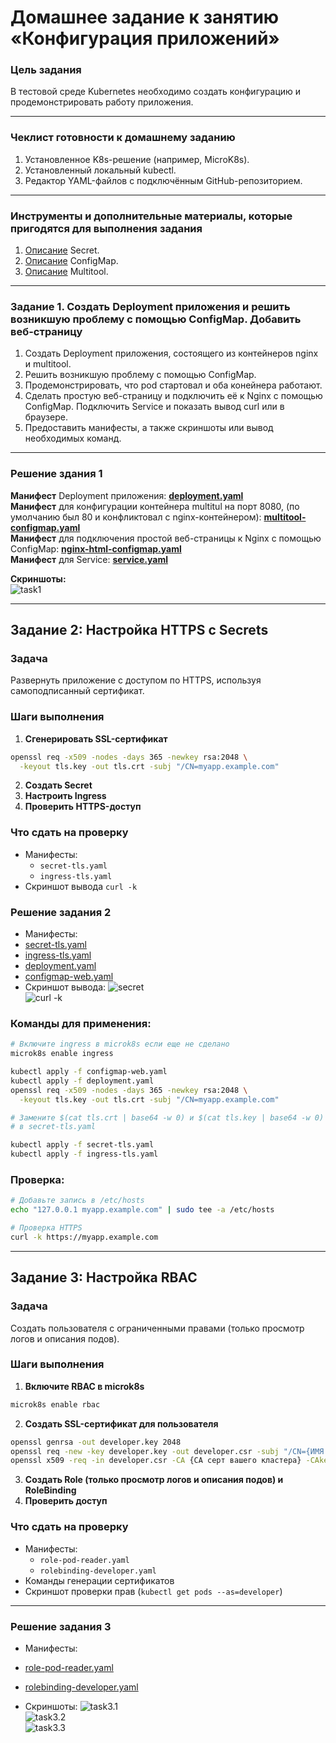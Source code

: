 # Домашнее задание к занятию «Конфигурация приложений»

### Цель задания

В тестовой среде Kubernetes необходимо создать конфигурацию и продемонстрировать работу приложения.

------

### Чеклист готовности к домашнему заданию

1. Установленное K8s-решение (например, MicroK8s).
2. Установленный локальный kubectl.
3. Редактор YAML-файлов с подключённым GitHub-репозиторием.

------

### Инструменты и дополнительные материалы, которые пригодятся для выполнения задания

1. [Описание](https://kubernetes.io/docs/concepts/configuration/secret/) Secret.
2. [Описание](https://kubernetes.io/docs/concepts/configuration/configmap/) ConfigMap.
3. [Описание](https://github.com/wbitt/Network-MultiTool) Multitool.

------

### Задание 1. Создать Deployment приложения и решить возникшую проблему с помощью ConfigMap. Добавить веб-страницу

1. Создать Deployment приложения, состоящего из контейнеров nginx и multitool.
2. Решить возникшую проблему с помощью ConfigMap.
3. Продемонстрировать, что pod стартовал и оба конейнера работают.
4. Сделать простую веб-страницу и подключить её к Nginx с помощью ConfigMap. Подключить Service и показать вывод curl или в браузере.
5. Предоставить манифесты, а также скриншоты или вывод необходимых команд.

------  
### **Решение здания 1**  
  **Манифест** Deployment приложения: [**deployment.yaml**](./src/task1/deployment.yaml)  
  **Манифест**  для конфигурации контейнера multitul на порт 8080, (по умолчанию был 80 и конфликтовал с nginx-контейнером): [**multitool-configmap.yaml**](./src/task1/multitool-configmap.yaml)  
  **Манифест**  для подключения простой веб-страницы к Nginx с помощью ConfigMap: [**nginx-html-configmap.yaml**](./src/task1/nginx-html-configmap.yaml)  
  **Манифест**  для Service: [**service.yaml**](./src/task1/service.yaml)  
  
  **Скриншоты:**  
  ![task1](./img/task1.png)  
  
------  

## **Задание 2: Настройка HTTPS с Secrets**  
### **Задача**  
Развернуть приложение с доступом по HTTPS, используя самоподписанный сертификат.

### **Шаги выполнения**  
1. **Сгенерировать SSL-сертификат**
```bash
openssl req -x509 -nodes -days 365 -newkey rsa:2048 \
  -keyout tls.key -out tls.crt -subj "/CN=myapp.example.com"
```
2. **Создать Secret**
3. **Настроить Ingress**
4. **Проверить HTTPS-доступ**

### **Что сдать на проверку**  
- Манифесты:
  - `secret-tls.yaml`
  - `ingress-tls.yaml`
- Скриншот вывода `curl -k`

 ### **Решение задания 2** 
 - Манифесты:
  - [secret-tls.yaml](./src/task2/secret-tls.yaml)  
  - [ingress-tls.yaml](./src/task2/ingress-tls.yaml)  
  - [deployment.yaml](./src/task2/deployment.yaml)  
  - [configmap-web.yaml](./src/task2/configmap-web.yaml)  
- Скриншот вывода:
   ![secret](./img/task2.1.png)  
   ![curl -k](./img/task2.2-2.4.png)  

### Команды для применения:
```bash
# Включите ingress в microk8s если еще не сделано
microk8s enable ingress

kubectl apply -f configmap-web.yaml
kubectl apply -f deployment.yaml
openssl req -x509 -nodes -days 365 -newkey rsa:2048 \
  -keyout tls.key -out tls.crt -subj "/CN=myapp.example.com"  

# Замените $(cat tls.crt | base64 -w 0) и $(cat tls.key | base64 -w 0) на реальные base64-encoded значения
# в secret-tls.yaml  

kubectl apply -f secret-tls.yaml
kubectl apply -f ingress-tls.yaml  
```  
### Проверка:
```bash
# Добавьте запись в /etc/hosts
echo "127.0.0.1 myapp.example.com" | sudo tee -a /etc/hosts

# Проверка HTTPS
curl -k https://myapp.example.com  
```  

------ 
## **Задание 3: Настройка RBAC**  
### **Задача**  
Создать пользователя с ограниченными правами (только просмотр логов и описания подов).

### **Шаги выполнения**  
1. **Включите RBAC в microk8s**
```bash
microk8s enable rbac
```
2. **Создать SSL-сертификат для пользователя**
```bash
openssl genrsa -out developer.key 2048
openssl req -new -key developer.key -out developer.csr -subj "/CN={ИМЯ ПОЛЬЗОВАТЕЛЯ}"
openssl x509 -req -in developer.csr -CA {CA серт вашего кластера} -CAkey {CA ключ вашего кластера} -CAcreateserial -out developer.crt -days 365
```
3. **Создать Role (только просмотр логов и описания подов) и RoleBinding**
4. **Проверить доступ**

### **Что сдать на проверку**  
- Манифесты:
  - `role-pod-reader.yaml`
  - `rolebinding-developer.yaml`
- Команды генерации сертификатов
- Скриншот проверки прав (`kubectl get pods --as=developer`)

------

 ### **Решение задания 3** 
 - Манифесты:
  - [role-pod-reader.yaml](./src/task3/role-pod-reader.yaml)  
  - [rolebinding-developer.yaml](./src/task3/rolebinding-developer.yaml)  

- Скриншоты:
  ![task3.1](./img/task3.1.png)  
  ![task3.2](./img/task3.1.png)  
  ![task3.3](./img/task3.1.png)  
  